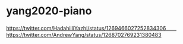 # yang2020-piano
https://twitter.com/HadahiiliYazhi/status/1269466027252834306　　https://twitter.com/AndrewYang/status/1268702769231380483
